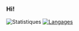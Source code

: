 ### Hi!

<!--
**jfgiraud/jfgiraud** is a ✨ _special_ ✨ repository because its `README.md` (this file) appears on your GitHub profile.

Here are some ideas to get you started:

- 🔭 I’m currently working on ...
- 🌱 I’m currently learning ...
- 👯 I’m looking to collaborate on ...
- 🤔 I’m looking for help with ...
- 💬 Ask me about ...
- 📫 How to reach me: ...
- 😄 Pronouns: ...
- ⚡ Fun fact: ...
-->


![Statistiques](https://github-readme-stats.vercel.app/api?username=jfgiraud&show_icons=true&hide_border=false&theme=tokyonight&count_private=true&hide_title=false)
[![Langages](https://github-readme-stats.vercel.app/api/top-langs/?username=jfgiraud&hide=html,smarty&theme=tokyonight&layout=compact)](https://github.com/anuraghazra/github-readme-stats)
